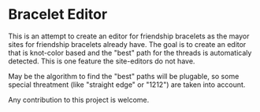 # Bracelet Editor

This is an attempt to create an editor for friendship bracelets
as the mayor sites for friendship bracelets already have.
The goal is to create an editor that is knot-color based and
the "best" path for the threads is automaticaly detected. This
is one feature the site-editors do not have.

May be the algorithm to find the "best" paths will be plugable, so
some special threatment (like "straight edge" or "1212") are taken
into account.

Any contribution to this project is welcome.
